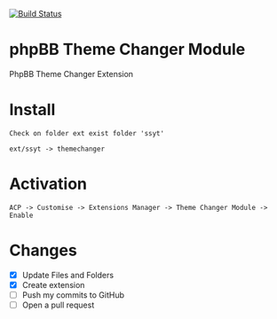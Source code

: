 [![Build Status](https://travis-ci.com/SSYTOfficial/ModernBB.svg?token=zk7FtRuXafC2buyjeVBJ&branch=master)](https://travis-ci.com/SSYTOfficial/ModernBB)

# phpBB Theme Changer Module
PhpBB Theme Changer Extension

# Install
`Check on folder ext exist folder 'ssyt'`
```
ext/ssyt -> themechanger
```

# Activation
`ACP -> Customise -> Extensions Manager -> Theme Changer Module -> Enable`

# Changes
- [x] Update Files and Folders
- [x] Create extension
- [ ] Push my commits to GitHub
- [ ] Open a pull request
